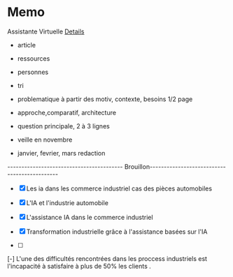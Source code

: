 # Memo
Assistante Virtuelle
<a href="https://chatgpt.com/share/66f115f3-cc94-8004-aa25-7f46fb2def80">Details</a> 

* article
* ressources
* personnes
* tri

* problematique à partir des motiv, contexte, besoins 1/2 page
* approche,comparatif, architecture
* question principale, 2 à 3 lignes

* veille en novembre
* janvier, fevrier, mars redaction

  
----------------------------------------- Brouillon---------------------------------------------

 
- [x] Les ia dans les commerce industriel cas des pièces automobiles

- [x] L'IA et l'industrie automobile

- [x] L'assistance IA dans le commerce industriel

- [x] Transformation industrielle grâce à l'assistance basées sur l'IA
- [ ] 

[-] L'une des difficultés rencontrées dans les proccess industriels est l'incapacité à satisfaire à plus de 50% les clients .
